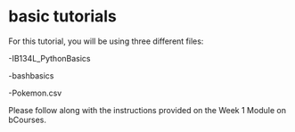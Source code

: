# basic tutorials

For this tutorial, you will be using three different files:

  -IB134L_PythonBasics
  
  -bashbasics
  
  -Pokemon.csv


Please follow along with the instructions provided on the Week 1 Module on bCourses. 
